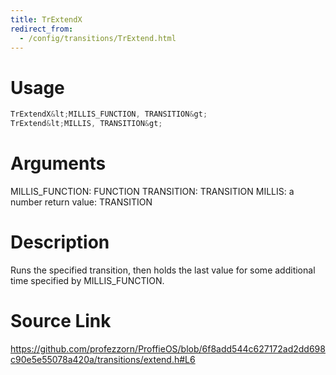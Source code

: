 ```yaml
---
title: TrExtendX
redirect_from:
  - /config/transitions/TrExtend.html
---
```


# Usage
```cpp
TrExtendX&lt;MILLIS_FUNCTION, TRANSITION&gt;
TrExtend&lt;MILLIS, TRANSITION&gt;
```

# Arguments
MILLIS_FUNCTION: FUNCTION
TRANSITION: TRANSITION
MILLIS: a number
return value: TRANSITION

# Description
Runs the specified transition, then holds the
last value for some additional time specified by
MILLIS_FUNCTION.

# Source Link
https://github.com/profezzorn/ProffieOS/blob/6f8add544c627172ad2dd698c90e5e55078a420a/transitions/extend.h#L6
